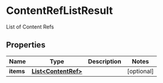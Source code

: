 

# ContentRefListResult

List of Content Refs
## Properties

Name | Type | Description | Notes
------------ | ------------- | ------------- | -------------
**items** | [**List&lt;ContentRef&gt;**](ContentRef.md) |  |  [optional]



